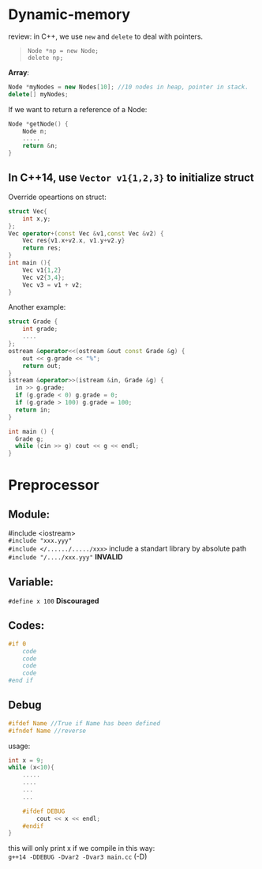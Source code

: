 # Dynamic-memory
review: in C++, we use `new` and `delete` to deal with pointers.  
> `Node *np = new Node;`  
`delete np;`

**Array**:
```c++
Node *myNodes = new Nodes[10]; //10 nodes in heap, pointer in stack.
delete[] myNodes;
```
If we want to return a reference of a Node:
```c++
Node *getNode() {
    Node n;
    .....
    return &n;
}
```
## In C++14, use `Vector v1{1,2,3}` to initialize struct

Override opeartions on struct:
```c++
struct Vec{
    int x,y;
};
Vec operator+(const Vec &v1,const Vec &v2) {
    Vec res{v1.x+v2.x, v1.y+v2.y}
    return res;
}
int main (){
    Vec v1{1,2}
    Vec v2{3,4};
    Vec v3 = v1 + v2;
}
```
Another example:
```c++
struct Grade {
    int grade;
    ....
};
ostream &operator<<(ostream &out const Grade &g) {
    out << g.grade << "%";
    return out;
}
istream &operator>>(istream &in, Grade &g) {
  in >> g.grade;
  if (g.grade < 0) g.grade = 0;
  if (g.grade > 100) g.grade = 100;
  return in;
}

int main () {
  Grade g;
  while (cin >> g) cout << g << endl;
}
```

# Preprocessor 
## Module:
\#include \<iostream>  
`#include "xxx.yyy" `  
`#include </....../...../xxx>` include a standart library by absolute path  
`#include "/..../xxx.yyy"` **INVALID**

## Variable:
`#define x 100` **Discouraged**

## Codes:
```c
#if 0
    code
    code
    code
    code 
#end if
```
## Debug
```c++
#ifdef Name //True if Name has been defined
#ifndef Name //reverse
```
usage:
```c++
int x = 9;
while (x<10){
    .....
    ....
    ...
    ...

    #ifdef DEBUG
        cout << x << endl;  
    #endif
}
```
this will only print x if we compile in this way:  
`g++14 -DDEBUG -Dvar2 -Dvar3 main.cc` (-D)
    
